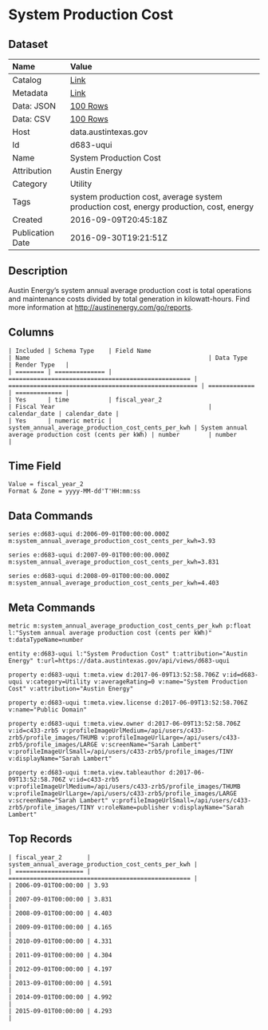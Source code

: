 # System Production Cost

## Dataset

| Name | Value |
| :--- | :---- |
| Catalog | [Link](https://catalog.data.gov/dataset/system-production-cost) |
| Metadata | [Link](https://data.austintexas.gov/api/views/d683-uqui) |
| Data: JSON | [100 Rows](https://data.austintexas.gov/api/views/d683-uqui/rows.json?max_rows=100) |
| Data: CSV | [100 Rows](https://data.austintexas.gov/api/views/d683-uqui/rows.csv?max_rows=100) |
| Host | data.austintexas.gov |
| Id | d683-uqui |
| Name | System Production Cost |
| Attribution | Austin Energy |
| Category | Utility |
| Tags | system production cost, average system production cost, energy production, cost, energy |
| Created | 2016-09-09T20:45:18Z |
| Publication Date | 2016-09-30T19:21:51Z |

## Description

Austin Energy’s system annual average production cost is total operations and maintenance costs divided by total generation in kilowatt-hours. Find more information at http://austinenergy.com/go/reports.

## Columns

```ls
| Included | Schema Type    | Field Name                                          | Name                                                  | Data Type     | Render Type   |
| ======== | ============== | =================================================== | ===================================================== | ============= | ============= |
| Yes      | time           | fiscal_year_2                                       | Fiscal Year                                           | calendar_date | calendar_date |
| Yes      | numeric metric | system_annual_average_production_cost_cents_per_kwh | System annual average production cost (cents per kWh) | number        | number        |
```

## Time Field

```ls
Value = fiscal_year_2
Format & Zone = yyyy-MM-dd'T'HH:mm:ss
```

## Data Commands

```ls
series e:d683-uqui d:2006-09-01T00:00:00.000Z m:system_annual_average_production_cost_cents_per_kwh=3.93

series e:d683-uqui d:2007-09-01T00:00:00.000Z m:system_annual_average_production_cost_cents_per_kwh=3.831

series e:d683-uqui d:2008-09-01T00:00:00.000Z m:system_annual_average_production_cost_cents_per_kwh=4.403
```

## Meta Commands

```ls
metric m:system_annual_average_production_cost_cents_per_kwh p:float l:"System annual average production cost (cents per kWh)" t:dataTypeName=number

entity e:d683-uqui l:"System Production Cost" t:attribution="Austin Energy" t:url=https://data.austintexas.gov/api/views/d683-uqui

property e:d683-uqui t:meta.view d:2017-06-09T13:52:58.706Z v:id=d683-uqui v:category=Utility v:averageRating=0 v:name="System Production Cost" v:attribution="Austin Energy"

property e:d683-uqui t:meta.view.license d:2017-06-09T13:52:58.706Z v:name="Public Domain"

property e:d683-uqui t:meta.view.owner d:2017-06-09T13:52:58.706Z v:id=c433-zrb5 v:profileImageUrlMedium=/api/users/c433-zrb5/profile_images/THUMB v:profileImageUrlLarge=/api/users/c433-zrb5/profile_images/LARGE v:screenName="Sarah Lambert" v:profileImageUrlSmall=/api/users/c433-zrb5/profile_images/TINY v:displayName="Sarah Lambert"

property e:d683-uqui t:meta.view.tableauthor d:2017-06-09T13:52:58.706Z v:id=c433-zrb5 v:profileImageUrlMedium=/api/users/c433-zrb5/profile_images/THUMB v:profileImageUrlLarge=/api/users/c433-zrb5/profile_images/LARGE v:screenName="Sarah Lambert" v:profileImageUrlSmall=/api/users/c433-zrb5/profile_images/TINY v:roleName=publisher v:displayName="Sarah Lambert"
```

## Top Records

```ls
| fiscal_year_2       | system_annual_average_production_cost_cents_per_kwh | 
| =================== | =================================================== | 
| 2006-09-01T00:00:00 | 3.93                                                | 
| 2007-09-01T00:00:00 | 3.831                                               | 
| 2008-09-01T00:00:00 | 4.403                                               | 
| 2009-09-01T00:00:00 | 4.165                                               | 
| 2010-09-01T00:00:00 | 4.331                                               | 
| 2011-09-01T00:00:00 | 4.304                                               | 
| 2012-09-01T00:00:00 | 4.197                                               | 
| 2013-09-01T00:00:00 | 4.591                                               | 
| 2014-09-01T00:00:00 | 4.992                                               | 
| 2015-09-01T00:00:00 | 4.293                                               | 
```